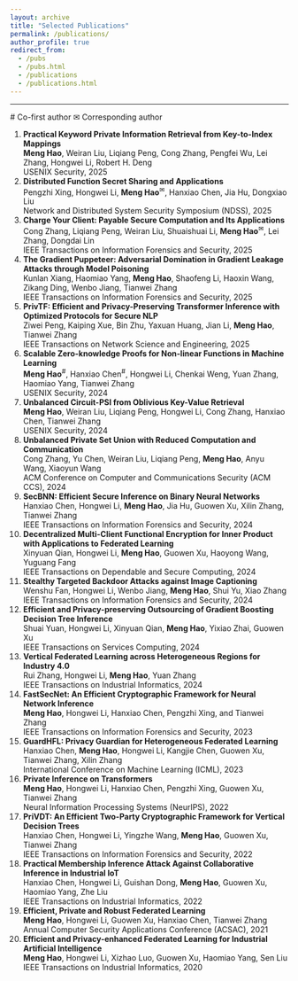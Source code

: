 ```yaml
---
layout: archive
title: "Selected Publications"
permalink: /publications/
author_profile: true
redirect_from: 
  - /pubs
  - /pubs.html
  - /publications
  - /publications.html
---
```


<!-- The full list can be found at <a href="https://dblp.org/pid/184/7209.html">DBLP</a>. -->

--- 

   \# Co-first author ✉ Corresponding author

1. **Practical Keyword Private Information Retrieval from Key-to-Index Mappings**  
   **Meng Hao**, Weiran Liu, Liqiang Peng, Cong Zhang, Pengfei Wu, Lei Zhang, Hongwei Li, Robert H. Deng  
   USENIX Security, 2025  
1. **Distributed Function Secret Sharing and Applications**  
   Pengzhi Xing, Hongwei Li, **Meng Hao**<sup>✉</sup>, Hanxiao Chen, Jia Hu, Dongxiao Liu  
   Network and Distributed System Security Symposium (NDSS), 2025
1. **Charge Your Client: Payable Secure Computation and Its Applications**  
   Cong Zhang, Liqiang Peng, Weiran Liu, Shuaishuai Li, **Meng Hao**<sup>✉</sup>, Lei Zhang, Dongdai Lin  
   IEEE Transactions on Information Forensics and Security, 2025
1. **The Gradient Puppeteer: Adversarial Domination in Gradient Leakage Attacks through Model Poisoning**  
   Kunlan Xiang, Haomiao Yang, **Meng Hao**, Shaofeng Li, Haoxin Wang, Zikang Ding, Wenbo Jiang, Tianwei Zhang  
   IEEE Transactions on Information Forensics and Security, 2025
1. **PrivTF: Efficient and Privacy-Preserving Transformer Inference with Optimized Protocols for Secure NLP**  
   Ziwei Peng, Kaiping Xue, Bin Zhu, Yaxuan Huang, Jian Li, **Meng Hao**, Tianwei Zhang  
   IEEE Transactions on Network Science and Engineering, 2025
1. **Scalable Zero-knowledge Proofs for Non-linear Functions in Machine Learning**  
   **Meng Hao**<sup>\#</sup>, Hanxiao Chen<sup>\#</sup>, Hongwei Li, Chenkai Weng, Yuan Zhang, Haomiao Yang, Tianwei Zhang  
   USENIX Security, 2024
1. **Unbalanced Circuit-PSI from Oblivious Key-Value Retrieval**  
   **Meng Hao**, Weiran Liu, Liqiang Peng, Hongwei Li, Cong Zhang, Hanxiao Chen, Tianwei Zhang  
   USENIX Security, 2024  
1. **Unbalanced Private Set Union with Reduced Computation and Communication**  
   Cong Zhang, Yu Chen, Weiran Liu, Liqiang Peng, **Meng Hao**, Anyu Wang, Xiaoyun Wang  
   ACM Conference on Computer and Communications Security (ACM CCS), 2024 
1. **SecBNN: Efficient Secure Inference on Binary Neural Networks**  
   Hanxiao Chen, Hongwei Li, **Meng Hao**, Jia Hu, Guowen Xu, Xilin Zhang, Tianwei Zhang  
   IEEE Transactions on Information Forensics and Security, 2024 
1. **Decentralized Multi-Client Functional Encryption for Inner Product with Applications to Federated Learning**  
   Xinyuan Qian, Hongwei Li, **Meng Hao**, Guowen Xu, Haoyong Wang, Yuguang Fang  
   IEEE Transactions on Dependable and Secure Computing, 2024
1. **Stealthy Targeted Backdoor Attacks against Image Captioning**  
   Wenshu Fan, Hongwei Li, Wenbo Jiang, **Meng Hao**, Shui Yu, Xiao Zhang  
   IEEE Transactions on Information Forensics and Security, 2024
1. **Efficient and Privacy-preserving Outsourcing of Gradient Boosting Decision Tree Inference**  
   Shuai Yuan, Hongwei Li, Xinyuan Qian, **Meng Hao**, Yixiao Zhai, Guowen Xu  
   IEEE Transactions on Services Computing, 2024
1. **Vertical Federated Learning across Heterogeneous Regions for Industry 4.0**  
   Rui Zhang, Hongwei Li, **Meng Hao**, Yuan Zhang  
   IEEE Transactions on Industrial Informatics, 2024
1. **FastSecNet: An Efficient Cryptographic Framework for Neural Network Inference**  
   **Meng Hao**, Hongwei Li, Hanxiao Chen, Pengzhi Xing, and Tianwei Zhang  
   IEEE Transactions on Information Forensics and Security, 2023 
1. **GuardHFL: Privacy Guardian for Heterogeneous Federated Learning**  
   Hanxiao Chen, **Meng Hao**, Hongwei Li, Kangjie Chen, Guowen Xu, Tianwei Zhang, Xilin Zhang  
   International Conference on Machine Learning (ICML), 2023 
1. **Private Inference on Transformers**  
   **Meng Hao**, Hongwei Li, Hanxiao Chen, Pengzhi Xing, Guowen Xu, Tianwei Zhang  
   Neural Information Processing Systems (NeurIPS), 2022
1. **PriVDT: An Efficient Two-Party Cryptographic Framework for Vertical Decision Trees**  
   Hanxiao Chen, Hongwei Li, Yingzhe Wang, **Meng Hao**, Guowen Xu, Tianwei Zhang  
   IEEE Transactions on Information Forensics and Security, 2022
1. **Practical Membership Inference Attack Against Collaborative Inference in Industrial IoT**  
   Hanxiao Chen, Hongwei Li, Guishan Dong, **Meng Hao**, Guowen Xu, Haomiao Yang, Zhe Liu  
   IEEE Transactions on Industrial Informatics, 2022
1. **Efficient, Private and Robust Federated Learning**  
   **Meng Hao**, Hongwei Li, Guowen Xu, Hanxiao Chen, Tianwei Zhang  
   Annual Computer Security Applications Conference (ACSAC), 2021
1. **Efficient and Privacy-enhanced Federated Learning for Industrial Artificial Intelligence**   
   **Meng Hao**, Hongwei Li, Xizhao Luo, Guowen Xu, Haomiao Yang, Sen Liu  
   IEEE Transactions on Industrial Informatics, 2020
